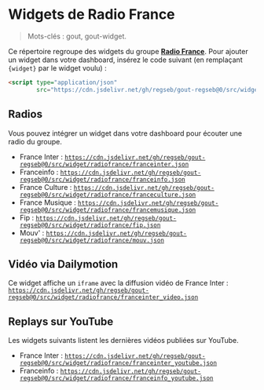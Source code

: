 # Widgets de Radio France

> Mots-clés : gout, gout-widget.

Ce répertoire regroupe des widgets du groupe [**Radio
France**](https://www.radiofrance.fr/). Pour ajouter un widget dans votre
dashboard, insérez le code suivant (en remplaçant `{widget}` par le widget
voulu) :

```HTML
<script type="application/json"
        src="https://cdn.jsdelivr.net/gh/regseb/gout-regseb@0/src/widget/radiofrance/{widget}.json"></script>
```

## Radios

Vous pouvez intégrer un widget dans votre dashboard pour écouter une radio du
groupe.

- France Inter :
  [`https://cdn.jsdelivr.net/gh/regseb/gout-regseb@0/src/widget/radiofrance/franceinter.json`](https://cdn.jsdelivr.net/gh/regseb/gout-regseb@0/src/widget/radiofrance/franceinter.json)
- Franceinfo :
  [`https://cdn.jsdelivr.net/gh/regseb/gout-regseb@0/src/widget/radiofrance/franceinfo.json`](https://cdn.jsdelivr.net/gh/regseb/gout-regseb@0/src/widget/radiofrance/franceinfo.json)
- France Culture :
  [`https://cdn.jsdelivr.net/gh/regseb/gout-regseb@0/src/widget/radiofrance/franceculture.json`](https://cdn.jsdelivr.net/gh/regseb/gout-regseb@0/src/widget/radiofrance/franceculture.json)
- France Musique :
  [`https://cdn.jsdelivr.net/gh/regseb/gout-regseb@0/src/widget/radiofrance/francemusique.json`](https://cdn.jsdelivr.net/gh/regseb/gout-regseb@0/src/widget/radiofrance/francemusique.json)
- Fip :
  [`https://cdn.jsdelivr.net/gh/regseb/gout-regseb@0/src/widget/radiofrance/fip.json`](https://cdn.jsdelivr.net/gh/regseb/gout-regseb@0/src/widget/radiofrance/fip.json)
- Mouv' :
  [`https://cdn.jsdelivr.net/gh/regseb/gout-regseb@0/src/widget/radiofrance/mouv.json`](https://cdn.jsdelivr.net/gh/regseb/gout-regseb@0/src/widget/radiofrance/mouv.json)

## Vidéo via Dailymotion

Ce widget affiche un `iframe` avec la diffusion vidéo de France Inter :
[`https://cdn.jsdelivr.net/gh/regseb/gout-regseb@0/src/widget/radiofrance/franceinter_video.json`](https://cdn.jsdelivr.net/gh/regseb/gout-regseb@0/src/widget/radiofrance/franceinter_video.json)

## Replays sur YouTube

Les widgets suivants listent les dernières vidéos publiées sur YouTube.

- France Inter :
  [`https://cdn.jsdelivr.net/gh/regseb/gout-regseb@0/src/widget/radiofrance/franceinter_youtube.json`](https://cdn.jsdelivr.net/gh/regseb/gout-regseb@0/src/widget/radiofrance/franceinter_youtube.json)
- Franceinfo :
  [`https://cdn.jsdelivr.net/gh/regseb/gout-regseb@0/src/widget/radiofrance/franceinfo_youtube.json`](https://cdn.jsdelivr.net/gh/regseb/gout-regseb@0/src/widget/radiofrance/franceinfo_youtube.json)
